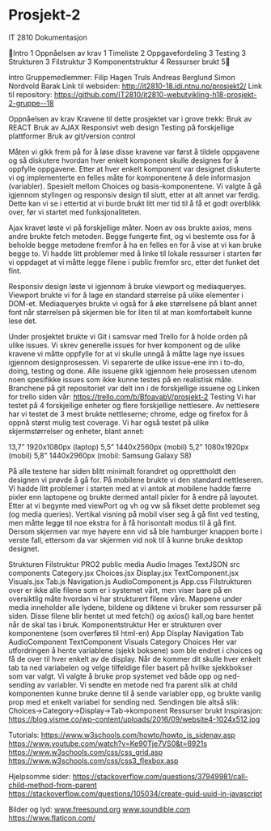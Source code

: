 # Prosjekt-2
IT 2810 Dokumentasjon

Intro	1
Oppnåelsen av krav	1
Timeliste	2
Oppgavefordeling	3
Testing	3
Strukturen	3
Filstruktur	3
Komponentstruktur	4
Ressurser brukt	5


Intro
Gruppemedlemmer: 
Filip Hagen
Truls Andreas Berglund
Simon Nordvold Barak
Link til websiden: 
http://it2810-18.idi.ntnu.no/prosjekt2/ 
Link til repository:
https://github.com/IT2810/it2810-webutvikling-h18-prosjekt-2-gruppe--18

Oppnåelsen av krav
Kravene til dette prosjektet var i grove trekk: 
Bruk av REACT
Bruk av AJAX
Responsivt web design
Testing på forskjellige plattformer
Bruk av git/version control

Måten vi gikk frem på for å løse disse kravene var først å tildele oppgavene og så diskutere hvordan hver enkelt komponent skulle designes for å oppfylle oppgavene. Etter at hver enkelt komponent var designet diskuterte vi og implementerte en felles måte for komponentene å dele informasjon (variabler). Spesielt mellom Choices og basis-komponentene.
Vi valgte å gå igjennom stylingen og responsiv design til slutt, etter at alt annet var ferdig. Dette kan vi se i ettertid at vi burde brukt litt mer tid til å få et godt overblikk over, før vi startet med funksjonaliteten.

Ajax kravet løste vi på forskjellige måter. Noen av oss brukte axios, mens andre brukte fetch metoden. Begge fungerte fint, og vi bestemte oss for å beholde begge metodene fremfor å ha en felles en for å vise at vi kan bruke begge to. 
Vi hadde litt problemer med å linke til lokale ressurser i starten før vi oppdaget at vi måtte legge filene i public fremfor src, etter det funket det fint. 

Responsiv design løste vi igjennom å bruke viewport og mediaqueryes. Viewport brukte vi for å lage en standard størrelse på ulike elementer i DOM-et. Mediaqueryes brukte vi også for å øke størrelsene på blant annet font når størrelsen på skjermen ble for liten til at man komfortabelt kunne lese det. 

Under prosjektet brukte vi Git i samsvar med Trello for å holde orden på ulike issues. Vi skrev generelle issues for hver komponent og de ulike kravene vi måtte oppfylle for at vi skulle unngå å måtte lage nye issues igjennom designprosessen. Vi separerte de ulike issue-ene inn i to-do, doing, testing og done. Alle issuene gikk igjennom hele prosessen utenom noen spesifikke issues som ikke kunne testes på en realistisk måte.
Branchene på git repositoriet var delt inn i de forskjellige issuene og 
Linken for trello siden vår:
https://trello.com/b/BfoavabV/prosjekt-2 
Testing
Vi har testet på 4 forskjellige enheter og flere forskjellige nettlesere. Av nettlesere har vi testet de 3 mest brukte nettleserne; chrome, edge og firefox for å oppnå størst mulig test coverage. Vi har også testet på ulike skjermstørrelser og enheter, blant annet: 

13,7” 1920x1080px (laptop)
5,5” 1440x2560px (mobil)
5,2” 1080x1920px (mobil)
5,8” 1440x2960px (mobil: Samsung Galaxy S8)

På alle testene har siden blitt minimalt forandret og opprettholdt den designen vi prøvde å gå for. På mobilene brukte vi den standard nettleseren. 
Vi hadde litt problemer i starten med at vi antok at mobilene hadde færre pixler enn laptopene og brukte dermed antall pixler for å endre på layoutet. Etter at vi begynte med viewPort og vh og vw så fikset dette problemet seg (og media queries).
Vertikal  visning på mobil viser seg å gå fint ved testing, men måtte legge til noe ekstra for å få horisontalt modus til å gå fint. Dersom skjermen var mye høyere enn vid så ble hamburger knappen borte i verste fall, ettersom da var skjermen vid nok til å kunne bruke desktop designet.

Strukturen
Filstruktur
PRO2
public
media
Audio
Images
TextJSON
src
components
Category.jsx
Choices.jsx
Display.jsx
TextComponent.jsx
Visuals.jsx
Tab.js
Navigation.js
AudioComponent.js
App.css
Filstrukturen over er ikke alle filene som er i systemet vårt, men viser bare på en oversiktlig måte hvordan vi har strukturert filene våre. 
Mappene under media inneholder alle lydene, bildene og diktene vi bruker som ressurser på siden. Disse filene blir hentet ut med fetch() og axios() kall,og bare hentet når de skal tas i bruk. 
Komponentstruktur
Her er strukturen over komponentene (som overføres til html-en)
App
Display
Navigation
Tab
AudioComponent
TextComponent
Visuals
Category
Choices
Her var utfordringen å hente variablene (sjekk boksene) som ble endret i choices og få de over til hver enkelt av de display. Når de kommer dit skulle hver enkelt tab ta ned variabelen og velge tilfeldige filer basert på hvilke sjekkbokser som var valgt. 
Vi valgte å bruke prop systemet ved både opp og ned-sending av variabler. Vi sendte en metode ned fra parent slik at child komponenten kunne bruke denne til å sende variabler opp, og brukte vanlig prop med et enkelt variabel for sending ned. 
Sendingen ble altså slik:
Choices->Category->Display->Tab->komponent
Ressurser brukt
Inspirasjon:
https://blog.visme.co/wp-content/uploads/2016/09/website4-1024x512.jpg

Tutorials: 
https://www.w3schools.com/howto/howto_js_sidenav.asp
https://www.youtube.com/watch?v=Ke90Tje7VS0&t=6921s
https://www.w3schools.com/css/css_grid.asp
https://www.w3schools.com/css/css3_flexbox.asp



Hjelpsomme sider:
https://stackoverflow.com/questions/37949981/call-child-method-from-parent
https://stackoverflow.com/questions/105034/create-guid-uuid-in-javascript 

Bilder og lyd:
www.freesound.org
www.soundible.com
https://www.flaticon.com/ 

